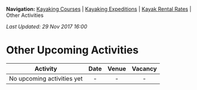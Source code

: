 **Navigation:** [Kayaking Courses](index) &#124; [Kayaking Expeditions](expedition) &#124; [Kayak Rental Rates](rental) &#124; Other Activities

_Last Updated: 29 Nov 2017 16:00_
# Other Upcoming Activities

Activity | Date | Venue | Vacancy
:---:|:---:|:---:|:---:
No upcoming activities yet|-|-|- 

